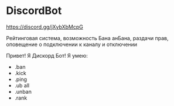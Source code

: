 # DiscordBot
https://discord.gg/jXybXbMcpG

Рейтинговая система,
возможность Бана анБана,
раздачи прав, 
оповещение о подключении к каналу и отключении

Привет! Я Дискорд Бот!
 Я умею:
- .ban
- .kick
- .ping
- .ub all
- .unban
- .rank
